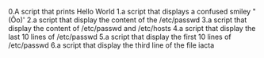0.A script that prints Hello World
1.a script that displays a confused smiley "(Ôo)'
2.a script that display the content of the /etc/passwd
3.a script that display the content of /etc/passwd and /etc/hosts
4.a script that display the last 10 lines of /etc/passwd
5.a script that display the first 10 lines of /etc/passwd
6.a script that display the third line of the file iacta
